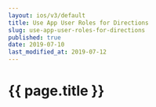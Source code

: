 ```yaml
---
layout: ios/v3/default
title: Use App User Roles for Directions
slug: use-app-user-roles-for-directions
published: true
date: 2019-07-10
last_modified_at: 2019-07-12
---
```


# {{ page.title }}
